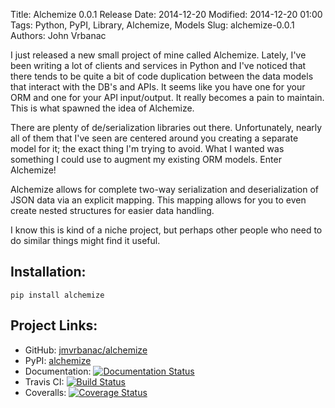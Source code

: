 Title: Alchemize 0.0.1 Release
Date: 2014-12-20
Modified: 2014-12-20 01:00
Tags: Python, PyPI, Library, Alchemize, Models
Slug: alchemize-0.0.1
Authors: John Vrbanac


I just released a new small project of mine called Alchemize.
Lately, I've been writing a lot of clients and services in Python and
I've noticed that there tends to be quite a bit of code duplication
between the data models that interact with the DB's and APIs. It seems like
you have one for your ORM and one for your API input/output. It really becomes a
pain to maintain. This is what spawned the idea of Alchemize.

There are plenty of de/serialization libraries out there. Unfortunately,
nearly all of them that I've seen are centered around you creating
a separate model for it; the exact thing I'm trying to avoid. What I
wanted was something I could use to augment my existing ORM models. Enter
Alchemize!

Alchemize allows for complete two-way serialization and deserialization of
JSON data via an explicit mapping. This mapping allows for you to even
create nested structures for easier data handling.

I know this is kind of a niche project, but perhaps other people who
need to do similar things might find it useful.

Installation:
--------------

```shell
pip install alchemize
```

Project Links:
----------------

* GitHub: [jmvrbanac/alchemize](https://github.com/jmvrbanac/alchemize)
* PyPI: [alchemize](https://pypi.python.org/pypi/alchemize)
* Documentation: [![Documentation Status](https://readthedocs.org/projects/alchemize/badge/?version=latest)](http://alchemize.readthedocs.org)
* Travis CI: [![Build Status](https://travis-ci.org/jmvrbanac/alchemize.svg?branch=master)](https://travis-ci.org/jmvrbanac/alchemize)
* Coveralls: [![Coverage Status](https://img.shields.io/coveralls/jmvrbanac/alchemize.svg)](https://coveralls.io/r/jmvrbanac/alchemize?branch=master)